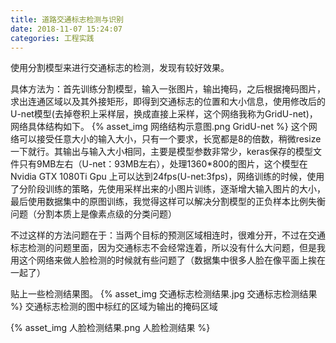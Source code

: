 ```yaml
---
title: 道路交通标志检测与识别
date: 2018-11-07 15:24:07
categories: 工程实践
---
```


使用分割模型来进行交通标志的检测，发现有较好效果。

具体方法为：首先训练分割模型，输入一张图片，输出掩码，之后根据掩码图片，求出连通区域以及其外接矩形，即得到交通标志的位置和大小信息，使用修改后的U-net模型(去掉卷积上采样层，换成直接上采样，这个网络我称为GridU-net)，网络具体结构如下。
{% asset_img 网络结构示意图.png GridU-net %}
这个网络可以接受任意大小的输入大小，只有一个要求，长宽都是8的倍数，稍微resize一下就行。其输出与输入大小相同，主要是模型参数非常少，keras保存的模型文件只有9MB左右（U-net：93MB左右），处理1360*800的图片，这个模型在Nvidia GTX 1080Ti Gpu 上可以达到24fps(U-net:3fps)，网络训练的时候，使用了分阶段训练的策略，先使用采样出来的小图片训练，逐渐增大输入图片的大小，最后使用数据集中的原图训练，我觉得这样可以解决分割模型的正负样本比例失衡问题（分割本质上是像素点级的分类问题）

不过这样的方法问题在于：当两个目标的预测区域相连时，很难分开，不过在交通标志检测的问题里面，因为交通标志不会经常连着，所以没有什么大问题，但是我用这个网络来做人脸检测的时候就有些问题了（数据集中很多人脸在像平面上挨在一起了）

贴上一些检测结果图。
{% asset_img 交通标志检测结果.jpg 交通标志检测结果 %}
交通标志检测的图中标红的区域为输出的掩码区域

{% asset_img 人脸检测结果.png 人脸检测结果 %}